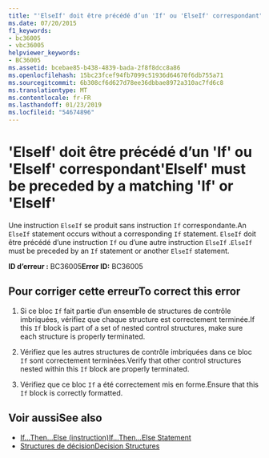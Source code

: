 ```yaml
---
title: "'ElseIf' doit être précédé d’un 'If' ou 'ElseIf' correspondant"
ms.date: 07/20/2015
f1_keywords:
- bc36005
- vbc36005
helpviewer_keywords:
- BC36005
ms.assetid: bcebae85-b438-4839-bada-2f8f8dcc8a86
ms.openlocfilehash: 15bc23fcef94fb7099c51936d64670f6db755a71
ms.sourcegitcommit: 6b308cf6d627d78ee36dbbae8972a310ac7fd6c8
ms.translationtype: MT
ms.contentlocale: fr-FR
ms.lasthandoff: 01/23/2019
ms.locfileid: "54674896"
---
```

# <a name="elseif-must-be-preceded-by-a-matching-if-or-elseif"></a><span data-ttu-id="4e5ff-102">'ElseIf' doit être précédé d’un 'If' ou 'ElseIf' correspondant</span><span class="sxs-lookup"><span data-stu-id="4e5ff-102">'ElseIf' must be preceded by a matching 'If' or 'ElseIf'</span></span>
<span data-ttu-id="4e5ff-103">Une instruction `ElseIf` se produit sans instruction `If` correspondante.</span><span class="sxs-lookup"><span data-stu-id="4e5ff-103">An `ElseIf` statement occurs without a corresponding `If` statement.</span></span> <span data-ttu-id="4e5ff-104">`ElseIf` doit être précédé d’une instruction `If` ou d’une autre instruction `ElseIf` .</span><span class="sxs-lookup"><span data-stu-id="4e5ff-104">`ElseIf` must be preceded by an `If` statement or another `ElseIf` statement.</span></span>  
  
 <span data-ttu-id="4e5ff-105">**ID d’erreur :** BC36005</span><span class="sxs-lookup"><span data-stu-id="4e5ff-105">**Error ID:** BC36005</span></span>  
  
## <a name="to-correct-this-error"></a><span data-ttu-id="4e5ff-106">Pour corriger cette erreur</span><span class="sxs-lookup"><span data-stu-id="4e5ff-106">To correct this error</span></span>  
  
1.  <span data-ttu-id="4e5ff-107">Si ce bloc `If` fait partie d’un ensemble de structures de contrôle imbriquées, vérifiez que chaque structure est correctement terminée.</span><span class="sxs-lookup"><span data-stu-id="4e5ff-107">If this `If` block is part of a set of nested control structures, make sure each structure is properly terminated.</span></span>  
  
2.  <span data-ttu-id="4e5ff-108">Vérifiez que les autres structures de contrôle imbriquées dans ce bloc `If` sont correctement terminées.</span><span class="sxs-lookup"><span data-stu-id="4e5ff-108">Verify that other control structures nested within this `If` block are properly terminated.</span></span>  
  
3.  <span data-ttu-id="4e5ff-109">Vérifiez que ce bloc `If` a été correctement mis en forme.</span><span class="sxs-lookup"><span data-stu-id="4e5ff-109">Ensure that this `If` block is correctly formatted.</span></span>  
  
## <a name="see-also"></a><span data-ttu-id="4e5ff-110">Voir aussi</span><span class="sxs-lookup"><span data-stu-id="4e5ff-110">See also</span></span>
- [<span data-ttu-id="4e5ff-111">If...Then...Else (instruction)</span><span class="sxs-lookup"><span data-stu-id="4e5ff-111">If...Then...Else Statement</span></span>](../../visual-basic/language-reference/statements/if-then-else-statement.md)
- [<span data-ttu-id="4e5ff-112">Structures de décision</span><span class="sxs-lookup"><span data-stu-id="4e5ff-112">Decision Structures</span></span>](../../visual-basic/programming-guide/language-features/control-flow/decision-structures.md)
